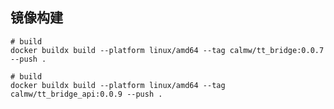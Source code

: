 ## 镜像构建

``` shell
# build 
docker buildx build --platform linux/amd64 --tag calmw/tt_bridge:0.0.7 --push .
```

``` shell
# build 
docker buildx build --platform linux/amd64 --tag calmw/tt_bridge_api:0.0.9 --push .
```

